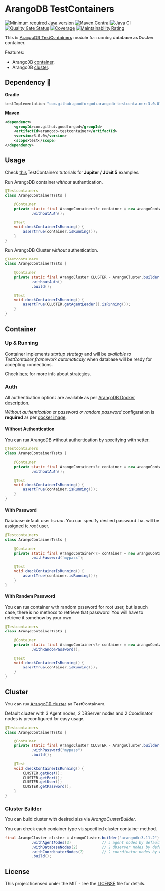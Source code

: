 # ArangoDB TestContainers

[![Minimum required Java version](https://img.shields.io/badge/Java-8%2B-blue?logo=openjdk)](https://openjdk.org/projects/jdk8/)
[![Maven Central](https://maven-badges.herokuapp.com/maven-central/com.github.goodforgod/arangodb-testcontainer/badge.svg)](https://maven-badges.herokuapp.com/maven-central/com.github.goodforgod/arangodb-testcontainer)
![Java CI](https://github.com/GoodforGod/arangodb-testcontainers/workflows/Publish%20Release/badge.svg)
[![Quality Gate Status](https://sonarcloud.io/api/project_badges/measure?project=GoodforGod_arangodb-testcontainers&metric=alert_status)](https://sonarcloud.io/dashboard?id=GoodforGod_arangodb-testcontainers)
[![Coverage](https://sonarcloud.io/api/project_badges/measure?project=GoodforGod_arangodb-testcontainers&metric=coverage)](https://sonarcloud.io/dashboard?id=GoodforGod_arangodb-testcontainers)
[![Maintainability Rating](https://sonarcloud.io/api/project_badges/measure?project=GoodforGod_arangodb-testcontainers&metric=sqale_rating)](https://sonarcloud.io/dashboard?id=GoodforGod_arangodb-testcontainers)

This is [ArangoDB TestContainers](https://testcontainers.com/modules/arangodb/) module for running database as Docker container.

Features:
- ArangoDB [container](#container).
- ArangoDB [cluster](#cluster).

## Dependency :rocket:

**Gradle**
```groovy
testImplementation "com.github.goodforgod:arangodb-testcontainer:3.0.0"
```

**Maven**
```xml
<dependency>
    <groupId>com.github.goodforgod</groupId>
    <artifactId>arangodb-testcontainer</artifactId>
    <version>3.0.0</version>
    <scope>test</scope>
</dependency>
```

## Usage

Check [this](https://www.testcontainers.org/test_framework_integration/junit_5/) TestContainers tutorials for **Jupiter / JUnit 5** examples.

Run ArangoDB container *without* authentication.
```java
@Testcontainers
class ArangoContainerTests {

    @Container
    private static final ArangoContainer<?> container = new ArangoContainer<>("arangodb:3.11.2")
            .withoutAuth();

    @Test
    void checkContainerIsRunning() {
        assertTrue(container.isRunning());
    }
}
```

Run ArangoDB Cluster *without* authentication.

```java
@Testcontainers
class ArangoContainerTests {

    @Container
    private static final ArangoCluster CLUSTER = ArangoCluster.builder("arangodb:3.11.2")
            .withoutAuth()
            .build();

    @Test
    void checkContainerIsRunning() {
        assertTrue(CLUSTER.getAgentLeader().isRunning());
    }
}
```

## Container

### Up & Running

Container implements *startup strategy* and will be *available to TestContainer framework automatically* when database will be ready for accepting connections.

Check [here](https://www.testcontainers.org/features/startup_and_waits/) for more info about strategies.

### Auth

All authentication options are available as per [ArangoDB Docker description](https://hub.docker.com/_/arangodb).

*Without authentication or password or random password* configuration is **required** as per [docker image](https://hub.docker.com/_/arangodb).

#### Without Authentication

You can run ArangoDB without authentication by specifying with setter.

```java
@Testcontainers
class ArangoContainerTests {

    @Container
    private static final ArangoContainer<?> container = new ArangoContainer<>()
            .withoutAuth();

    @Test
    void checkContainerIsRunning() {
        assertTrue(container.isRunning());
    }
}
```

#### With Password

Database default user is *root*. You can specify desired password that will be assigned to *root* user.

```java
@Testcontainers
class ArangoContainerTests {

    @Container
    private static final ArangoContainer<?> container = new ArangoContainer<>()
            .withPassword("mypass");

    @Test
    void checkContainerIsRunning() {
        assertTrue(container.isRunning());
    }
}
```

#### With Random Password

You can run container with random password for root user, 
but is such case, there is no methods to retrieve that password.
You will have to retrieve it somehow by your own.

```java
@Testcontainers
class ArangoContainerTests {

    @Container
    private static final ArangoContainer<?> container = new ArangoContainer<>()
            .withRandomPassword();

    @Test
    void checkContainerIsRunning() {
        assertTrue(container.isRunning());
    }
}
```

## Cluster

You can run [ArangoDB cluster](https://www.arangodb.com/community-server/cluster/) as TestContainers.

Default cluster with 3 Agent nodes, 2 DBServer nodes and 2 Coordinator nodes is preconfigured for easy usage.

```java
@Testcontainers
class ArangoContainerTests {

    @Container
    private static final ArangoCluster CLUSTER = ArangoCluster.builder("arangodb:3.11.2")
            .withPassword("mypass")
            .build();

    @Test
    void checkContainerIsRunning() {
        CLUSTER.getHost();
        CLUSTER.getPort();
        CLUSTER.getUser();
        CLUSTER.getPassword();
    }
}
```

### Cluster Builder

You can build cluster with desired size via *ArangoClusterBuilder*.

You can check each container type via specified cluster container method.

```java
final ArangoCluster cluster = ArangoCluster.builder("arangodb:3.11.2")
            .withAgentNodes(3)              // 3 agent nodes by default
            .withDatabaseNodes(2)           // 2 dbserver nodes by default
            .withCoordinatorNodes(2)        // 2 coordinator nodes by default
            .build();
```

## License

This project licensed under the MIT - see the [LICENSE](LICENSE) file for details.
